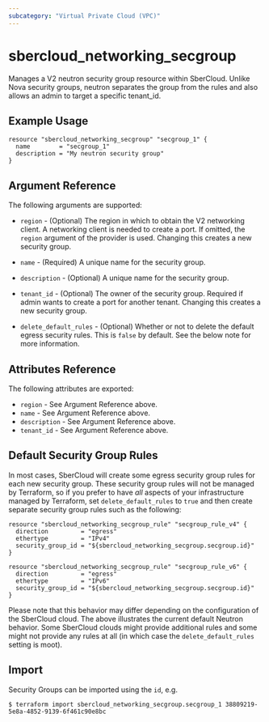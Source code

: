 ```yaml
---
subcategory: "Virtual Private Cloud (VPC)"
---
```


# sbercloud\_networking\_secgroup

Manages a V2 neutron security group resource within SberCloud.
Unlike Nova security groups, neutron separates the group from the rules
and also allows an admin to target a specific tenant_id.

## Example Usage

```hcl
resource "sbercloud_networking_secgroup" "secgroup_1" {
  name        = "secgroup_1"
  description = "My neutron security group"
}
```

## Argument Reference

The following arguments are supported:

* `region` - (Optional) The region in which to obtain the V2 networking client.
    A networking client is needed to create a port. If omitted, the
    `region` argument of the provider is used. Changing this creates a new
    security group.

* `name` - (Required) A unique name for the security group.

* `description` - (Optional) A unique name for the security group.

* `tenant_id` - (Optional) The owner of the security group. Required if admin
    wants to create a port for another tenant. Changing this creates a new
    security group.

* `delete_default_rules` - (Optional) Whether or not to delete the default
    egress security rules. This is `false` by default. See the below note
    for more information.

## Attributes Reference

The following attributes are exported:

* `region` - See Argument Reference above.
* `name` - See Argument Reference above.
* `description` - See Argument Reference above.
* `tenant_id` - See Argument Reference above.

## Default Security Group Rules

In most cases, SberCloud will create some egress security group rules for each
new security group. These security group rules will not be managed by
Terraform, so if you prefer to have *all* aspects of your infrastructure
managed by Terraform, set `delete_default_rules` to `true` and then create
separate security group rules such as the following:

```hcl
resource "sbercloud_networking_secgroup_rule" "secgroup_rule_v4" {
  direction         = "egress"
  ethertype         = "IPv4"
  security_group_id = "${sbercloud_networking_secgroup.secgroup.id}"
}

resource "sbercloud_networking_secgroup_rule" "secgroup_rule_v6" {
  direction         = "egress"
  ethertype         = "IPv6"
  security_group_id = "${sbercloud_networking_secgroup.secgroup.id}"
}
```

Please note that this behavior may differ depending on the configuration of
the SberCloud cloud. The above illustrates the current default Neutron
behavior. Some SberCloud clouds might provide additional rules and some might
not provide any rules at all (in which case the `delete_default_rules` setting
is moot).

## Import

Security Groups can be imported using the `id`, e.g.

```
$ terraform import sbercloud_networking_secgroup.secgroup_1 38809219-5e8a-4852-9139-6f461c90e8bc
```
